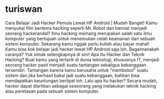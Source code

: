 # turiswan
Cara Belajar Jadi Hacker Pemula Lewat HP Android | Mudah Banget!  Kamu menyukai film bertema hacking seperti Mr. Robot dan berniat menjadi seorang hackerandal? Ilmu hacking memang merupakan salah satu ilmu komputer yang bertujuan untuk menemukan celah keamanan dari sebuah sistem komputer. Sekarang kamu nggak perlu kuliah atau bayar mahal! Kamu bisa kok belajar jadi hacker lewat HP Android saja loh. Bagaimanakah caranya? Yuk simak selengkapnya di sini!  Apa Itu Hacker dan Teknik Hacking? Buat kamu yang tertarik di dunia teknologi, khususnya IT, menjadi seorang hacker pasti menjadi suatu tantangan sekaligus kebanggaan tersendiri. Tantangan karena kamu berusaha untuk "membobol" suatu sistem dan jika berhasil bakal jadi suatu kebanggaan, bahkan bisa mendapatkan keuntungan berlipat loh. Lalu apa itu hacker? Secara mudah, hacker dapat diartikan sebagai seseorang yang melakukan teknik hacking atau peretasan pada sebuah sistem komputer.
